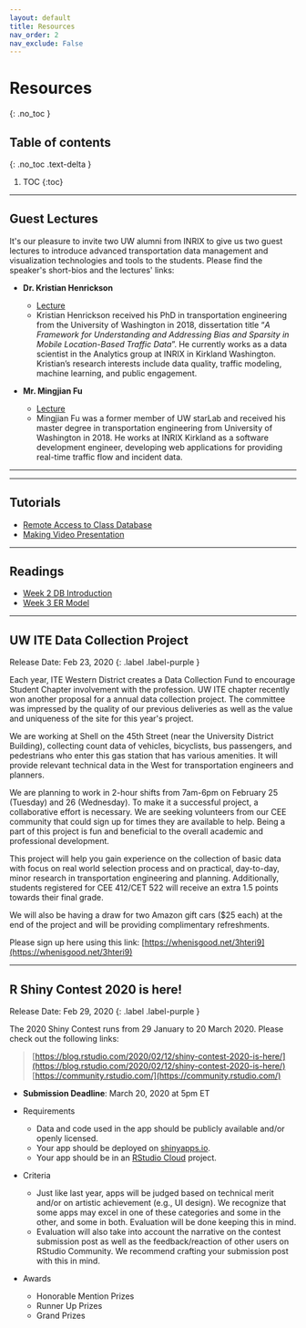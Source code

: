 ```yaml
---
layout: default
title: Resources
nav_order: 2
nav_exclude: False
---
```


# Resources
{: .no_toc }

## Table of contents
{: .no_toc .text-delta }

1. TOC
{:toc}

---

## Guest Lectures

It's our pleasure to invite two UW alumni from INRIX to give us two guest lectures to introduce advanced transportation data management and visualization technologies and tools to the students. Please find the speaker's short-bios and the lectures' links:
* **Dr. Kristian Henrickson**
	* <a href="https://www.youtube.com/watch?v=I7fMtBg64iw&feature=youtu.be"><i class='fa fa-youtube-play'></i> Lecture</a>
	* Kristian Henrickson received his PhD in transportation engineering from the University of Washington in 2018, dissertation title “*A Framework for Understanding and Addressing Bias and Sparsity in Mobile Location-Based Traffic Data*”. He currently works as a data scientist in the Analytics group at INRIX in Kirkland Washington. Kristian’s research interests include data quality, traffic modeling, machine learning, and public engagement.
	
* **Mr. Mingjian Fu**
	* <a href="https://youtu.be/ss3DZbMCI5I"><i class='fa fa-youtube-play'></i> Lecture </a>
	* Mingjian Fu was a former member of UW starLab and received his master degree in transportation engineering from University of Washington in 2018. He works at INRIX Kirkland as a software development engineer, developing web applications for providing real-time traffic flow and incident data.

---

<!--

## Projects
*	<a href="{{ site.baseurl }}/Files/Resources/Introduction to Final Project and Presentation.pdf"><i class='fa fa-file-pdf-o'></i> Introduction to Final Project and Presentation </a>

---

## Assignments
Please submit your Assignments via [Canvas](https://canvas.uw.edu/courses/1353510)
{: .fs-4 .fw-300 .text-grey-dk-000}

*	Assignment 1:
	* <a href="{{ site.baseurl }}/Files/Assignments/Assignment_1.pdf"><i class='fa fa-file-pdf-o'></i> Assignment_1</a>
*	Assignment 2:
	* <a href="{{ site.baseurl }}/Files/Assignments/Assignment_2.pdf"><i class='fa fa-file-pdf-o'></i> Assignment_2</a>
*	Assignment 3:
	* <a href="{{ site.baseurl }}/Files/assignments/Assignment_3.pdf"><i class='fa fa-file-pdf-o'></i> Assignment_3</a>
*	Assignment 4:
	* <a href="{{ site.baseurl }}/Files/Assignments/Assignment_4.pdf"><i class='fa fa-file-pdf-o'></i> Assignment_4</a>

## Exercises
*	Exercise 1:
	* <a href="{{ site.baseurl }}/Files/Exercises/Exercise 1 - Excel/Exercise I - Excel Part 1.pdf"><i class='fa fa-file-pdf-o'></i> Exercise I - Excel Part 1</a>
	* <a href="{{ site.baseurl }}/Files/Exercises/Exercise 1 - Excel/Exercise I - Excel Part 2.pdf"><i class='fa fa-file-pdf-o'></i> Exercise I - Excel Part 2</a>
	* <a href="{{ site.baseurl }}/Files/Exercises/Exercise 1 - Excel/E1_Datamodel.xlsx"><i class='fa fa-table'></i> E1_Datamodel </a>
*	Exercise 2:
	* <a href="{{ site.baseurl }}/Files/Exercises/Exercise 2 - SQL/Exercise II - SQL Part 1.pdf"><i class='fa fa-file-pdf-o'></i> Exercise II - SQL Part 1</a>
	* <a href="{{ site.baseurl }}/Files/Exercises/Exercise 2 - SQL/Exercise II - SQL Part 2.pdf"><i class='fa fa-file-pdf-o'></i> Exercise II - SQL Part 2</a>
	* <a href="{{ site.baseurl }}/Files/Exercises/Exercise 2 - SQL/Exercise II - SQL Part 3.pdf"><i class='fa fa-file-pdf-o'></i> Exercise II - SQL Part 3</a>
	* <a href="{{ site.baseurl }}/Files/Exercises/Exercise 2 - SQL/Exercise II - SQL Part 4.pdf"><i class='fa fa-file-pdf-o'></i> Exercise II - SQL Part 4</a>
	* <a href="{{ site.baseurl }}/Files/Exercises/Exercise 2 - SQL/E2_Loopdata.xlsx"><i class='fa fa-table'></i> E2_Loopdata </a>
*	Exercise 3:
	* <a href="{{ site.baseurl }}/Files/Exercises/Exercise 3 - R/Exercise III - R Part 1.pdf"><i class='fa fa-file-pdf-o'></i> Exercise III - R Part 1</a>
	* <a href="{{ site.baseurl }}/Files/Exercises/Exercise 3 - R/Exercise III - R Part 2.pdf"><i class='fa fa-file-pdf-o'></i> Exercise III - R Part 2</a>
*	Exercise 4:
	* <a href="{{ site.baseurl }}/Files/Exercises/Exercise 4 - Shiny/Exercise IV - R Shiny Part 1 - Build a Shiny App.pdf"><i class='fa fa-file-pdf-o'></i> Exercise IV - R Shiny Part 1 - Build a Shiny App </a>
	* <a href="{{ site.baseurl }}/Files/Exercises/Exercise 4 - Shiny/Exercise IV - R Shiny Part 2 - Shiny App Control.pdf"><i class='fa fa-file-pdf-o'></i> Exercise IV - R Shiny Part 2 - Shiny App Control </a>
	* <a href="{{ site.baseurl }}/Files/Exercises/Exercise 4 - Shiny/Exercise IV - R Shiny Part 3 - Shiny App UI.pdf"><i class='fa fa-file-pdf-o'></i> Exercise IV - R Shiny Part 3 - Shiny App UI </a>
	* <a href="{{ site.baseurl }}/Files/Exercises/Exercise 4 - Shiny/Exercise IV - R Shiny Part 4 - Connect to Database.pdf"><i class='fa fa-file-pdf-o'></i> Exercise IV - R Shiny Part 4 - Connect to Database </a>
	* <a href="{{ site.baseurl }}/Files/Exercises/Exercise 4 - Shiny/Scripts.zip"><i class='fa fa-folder-open-o'></i> Exercise Shiny IV Demo Source Code </a>
*	Exercise 5:
	* <a href="{{ site.baseurl }}/Files/Exercises/Exercise 5 - Advanced Shiny/Exercise V - Part 1 - Deploy Shiny & RStudio Cloud.pdf"><i class='fa fa-file-pdf-o'></i> Exercise V - Advanced Shiny Part 1 - Deploy Shiny & RStudio Cloud </a>
	* <a href="{{ site.baseurl }}/Files/Exercises/Exercise 5 - Advanced Shiny/Exercise V - Part 2 - Advanced UI Shiny.pdf"><i class='fa fa-file-pdf-o'></i> Exercise V - Advanced Shiny Part 2 - Advanced UI </a>
	* <a href="{{ site.baseurl }}/Files/Exercises/Exercise 5 - Advanced Shiny/Scripts.zip"><i class='fa fa-folder-open-o'></i> Exercise V Shiny Demo Source Code </a>

-->

---

## Tutorials
*	<a href="../../Files/Resources/Remote Access to Database.pdf"><i class='fa fa-file-text-o'></i> Remote Access to Class Database </a>
*	<a href="{{ site.baseurl }}/Files/Resources/Making Video Presentation.pdf"><i class='fa fa-file-text-o'></i> Making Video Presentation </a>


---

## Readings
*	<a href="{{ site.baseurl }}/Files/Resources/Reading_Week2_DBIntroduction.pdf"><i class='fa fa-file-text-o'></i> Week 2 DB Introduction </a>
*	<a href="{{ site.baseurl }}/Files/Resources/Reading_Week3_ERModel.pdf"><i class='fa fa-file-text-o'></i> Week 3 ER Model </a>

---

## UW ITE Data Collection Project

Release Date: Feb 23, 2020
{: .label .label-purple }

Each year, ITE Western District creates a Data Collection Fund to encourage Student Chapter involvement with the profession. UW ITE chapter recently won another proposal for a annual data collection project. The committee was impressed by the quality of our previous deliveries as well as the value and uniqueness of the site for this year's project.

We are working at Shell on the 45th Street (near the University District Building), collecting count data of vehicles, bicyclists, bus passengers, and pedestrians who enter this gas station that has various amenities. It will provide relevant technical data in the West for transportation engineers and planners.

We are planning to work in 2-hour shifts from 7am-6pm on February 25 (Tuesday) and 26 (Wednesday). To make it a successful project, a collaborative effort is necessary. We are seeking volunteers from our CEE community that could sign up for times they are available to help. Being a part of this project is fun and beneficial to the overall academic and professional development.

This project will help you gain experience on the collection of basic data with focus on real world selection process and on practical, day-to-day, minor research in transportation engineering and planning. Additionally, students registered for CEE 412/CET 522 will receive an extra 1.5 points towards their final grade.

We will also be having a draw for two Amazon gift cars ($25 each) at the end of the project and will be providing complimentary refreshments.

Please sign up here using this link: [https://whenisgood.net/3hteri9](https://whenisgood.net/3hteri9)

--- 

## R Shiny Contest 2020 is here!

Release Date: Feb 29, 2020
{: .label .label-purple }

The 2020 Shiny Contest runs from 29 January to 20 March 2020. Please check out the following links: 
> [https://blog.rstudio.com/2020/02/12/shiny-contest-2020-is-here/](https://blog.rstudio.com/2020/02/12/shiny-contest-2020-is-here/)
> [https://community.rstudio.com/](https://community.rstudio.com/)

* **Submission Deadline**: March 20, 2020 at 5pm ET

* Requirements
	* Data and code used in the app should be publicly available and/or openly licensed.
	* Your app should be deployed on [shinyapps.io](https://shiny.rstudio.com/articles/shinyapps.html).
	* Your app should be in an [RStudio Cloud](https://rstudio.cloud/) project.
* Criteria
	* Just like last year, apps will be judged based on technical merit and/or on artistic achievement (e.g., UI design). We recognize that some apps may excel in one of these categories and some in the other, and some in both. Evaluation will be done keeping this in mind.
	* Evaluation will also take into account the narrative on the contest submission post as well as the feedback/reaction of other users on RStudio Community. We recommend crafting your submission post with this in mind.
* Awards
	* Honorable Mention Prizes
	* Runner Up Prizes
	* Grand Prizes

